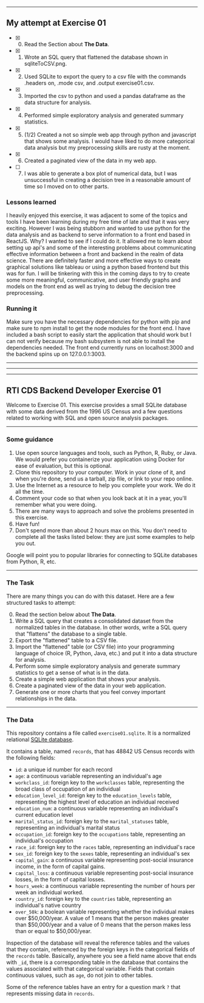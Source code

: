 -----------------------------------------------------
## My attempt at Exercise 01
- [x] 0. Read the Section about **The Data**.
- [x] 1. Wrote an SQL query that flattened the database shown in sqliteToCSV.png.
- [x] 2. Used SQLite to export the query to a csv file with the commands .headers on, .mode csv, and .output exercise01.csv.
- [x] 3. Imported the csv to python and used a pandas dataframe as the data structure for analysis.
- [x] 4. Performed simple exploratory analysis and generated summary statistics.
- [x] 5. (1/2) Created a not so simple web app through python and javascript that shows some analysis. I would have liked to do more categorical data analysis but my preprocessing skills are rusty at the moment. 
- [x] 6. Created a paginated view of the data in my web app.
- [ ] 7. I was able to generate a box plot of numerical data, but I was unsuccessful in creating a decision tree in a reasonable amount of time so I moved on to other parts.

### Lessons learned
I heavily enjoyed this exercise, it was adjacent to some of the topics and tools I have been learning during my free time of late and that it was very exciting. However I was being stubborn and wanted to use python for the data
analysis and as backend to serve information to a front end based in ReactJS. Why? I wanted to see if I could do it. It allowed me to learn about setting up api's and some of the interesting problems about communicating effective information between a front and backend in the realm of data science. There are definitely faster and more effective ways to create graphical solutions like tableau or using a python based frontend but this was for fun. I will be tinkering with this in the coming days to try to create some more meaningful, communicative, and user friendly graphs and models on the front end as well as trying to debug the decision tree preprocessing.

### Running it
Make sure you have the necessary dependencies for python with pip and make sure to npm install to get the node modules for the front end. I have included a bash script to easily start the application that should work but I can not verify because my bash subsystem is not able to install the dependencies needed. The front end currently runs on localhost:3000 and the backend spins up on 127.0.0.1:3003.

-----------------------------------------------------
-----------------------------------------------------
-----------------------------------------------------
## RTI CDS Backend Developer Exercise 01
Welcome to Exercise 01. This exercise provides a small SQLite database with some data derived from the 1996 US Census and a few questions related to working with SQL and open source analysis packages.

----

### Some guidance

1. Use open source languages and tools, such as Python, R, Ruby, or Java.  We would prefer you containerize your application using Docker for ease of evaluation, but this is optional.
2. Clone this repository to your computer. Work in your clone of it, and when you're done, send us a tarball, zip file, or link to your repo online.
3. Use the Internet as a resource to help you complete your work. We do it all the time.
4. Comment your code so that when you look back at it in a year, you'll remember what you were doing.
5. There are many ways to approach and solve the problems presented in this exercise.
6. Have fun!
7. Don't spend more than about 2 hours max on this. You don't need to complete all the tasks listed below: they are just some examples to help you out.

Google will point you to popular libraries for connecting to SQLite databases from Python, R, etc.

----

### The Task

There are many things you can do with this dataset. Here are a few structured tasks to attempt:

0. Read the section below about **The Data**.
1. Write a SQL query that creates a consolidated dataset from the normalized tables in the database. In other words, write a SQL query that "flattens" the database to a single table.
2. Export the "flattened" table to a CSV file.
3. Import the "flattened" table (or CSV file) into your programming language of choice (R, Python, Java, etc.) and put it into a data structure for analysis.
4. Perform some simple exploratory analysis and generate summary statistics to get a sense of what is in the data.
5. Create a simple web application that shows your analysis.
6. Create a paginated view of the data in your web application.
7. Generate one or more charts that you feel convey important relationships in the data.

----

### The Data

This repository contains a file called `exercise01.sqlite`. It is a normalized relational [SQLite database](http://www.sqlite.org). 

It contains a table, named `records`, that has 48842 US Census records with the following fields:

- `id`: a unique id number for each record
- `age`: a continuous variable representing an individual's age
- `workclass_id`: foreign key to the `workclasses` table, representing the broad class of occupation of an individual
- `education_level_id`: foreign key to the `education_levels` table, representing the highest level of education an individual received
- `education_num`: a continuous variable representing an individual's current education level
- `marital_status_id`: foreign key to the `marital_statuses` table, representing an individual's marital status
- `occupation_id`: foreign key to the `occupations` table, representing an individual's occupation
- `race_id`: foreign key to the `races` table, representing an individual's race
- `sex_id`: foreign key to the `sexes` table, representing an individual's sex
- `capital_gain`: a continuous variable representing post-social insurance income, in the form of capital gains.
- `capital_loss`: a continuous variable representing post-social insurance losses, in the form of capital losses.
- `hours_week`: a continuous variable representing the number of hours per week an individual worked.
- `country_id`: foreign key to the `countries` table, representing an individual's native country
- `over_50k`: a boolean variable representing whether the individual makes over $50,000/year. A value of 1 means that the person makes greater than $50,000/year and a value of 0 means that the person makes less than or equal to $50,000/year.

Inspection of the database will reveal the reference tables and the values that they contain, referenced by the foreign keys in the categorical fields of the `records` table. Basically, anywhere you see a field name above that ends with `_id`, there is a corresponding table in the database that contains the values associated with that categorical variable. Fields that contain continuous values, such as `age`, do not join to other tables.

Some of the reference tables have an entry for a question mark `?` that represents missing data in `records`.
